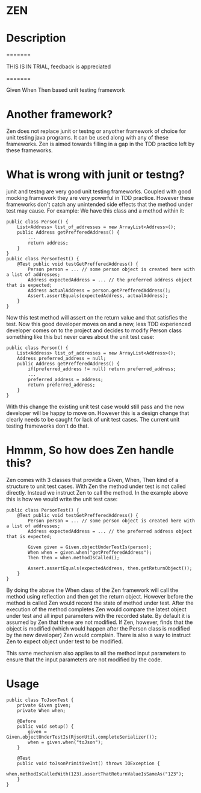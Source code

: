 ZEN 
===

Description
===========
=======

THIS IS IN TRIAL, feedback is appreciated

=======

Given When Then based unit testing framework

Another framework?
==================
Zen does not replace junit or testng or anyother framework of choice for unit testing java programs. It can be used along with any of these frameworks. Zen is aimed towards filling in a gap in the TDD practice left by these frameworks.

What is wrong with junit or testng?
===================================
junit and testng are very good unit testing frameworks. Coupled with good mocking framework they are very powerful in TDD practice. However these frameworks don't catch any unintended side effects that the method under test may cause. For example:
We have this class and a method within it:

	public class Person() {
		List<Address> list_of_addresses = new ArrayList<Address>();
		public Address getPrefferedAddress() { 
			...
			return address;
		}
	}
	public class PersonTest() {
		@Test public void testGetPrefferedAddress() {
			Person person = ... // some person object is created here with a list of addresses;
			Address expectedAddress = ... // the preferred address object that is expected;
			Address actualAddress = person.getPrefferedAddress();
			Assert.assertEquals(expectedAddress, actualAddress);
		}
	}


Now this test method will assert on the return value and that satisfies the test. Now this good developer moves on and a new, less TDD experienced developer comes on to the project and decides to modify Person class something like this but never cares about the unit test case:

	public class Person() {
		List<Address> list_of_addresses = new ArrayList<Address>();
		Address preferred_address = null;
		public Address getPrefferedAddress() { 
			if(preferred_address != null) return preferred_address;
			...
			preferred_address = address;
			return preferred_address;
		}
	}


With this change the existing unit test case would still pass and the new developer will be happy to move on. However this is a design change that clearly needs to be caught for lack of unit test cases. The current unit testing frameworks don't do that.

Hmmm, So how does Zen handle this?
==================================
Zen comes with 3 classes that provide a Given, When, Then kind of a structure to unit test cases. With Zen the method under test is not called directly. Instead we instruct Zen to call the method. In the example above this is how we would write the unit test case:

	public class PersonTest() {
		@Test public void testGetPrefferedAddress() {
			Person person = ... // some person object is created here with a list of addresses;
			Address expectedAddress = ... // the preferred address object that is expected;
		
			Given given = Given.objectUnderTestIs(person);
			When when = given.when("getPrefferedAddress");
			Then then = when.methodIsCalled();
		
			Assert.assertEquals(expectedAddress, then.getReturnObject());
		}
	}

By doing the above the When class of the Zen framework will call the method using reflection and then get the return object. However before the method is called Zen would record the state of method under test. After the execution of the method completes Zen would compare the latest object under test and all input parameters with the recorded state. By default it is assumed by Zen that these are not modified. If Zen, however, finds that the object is modified (which would happen after the Person class is modified by the new developer) Zen would complain. There is also a way to instruct Zen to expect object under test to be modified.

This same mechanism also applies to all the method input parameters to ensure that the input parameters are not modified by the code.

Usage
=====

    public class ToJsonTest {
		private Given given;
		private When when;

		@Before
		public void setup() {
			given = Given.objectUnderTestIs(RjsonUtil.completeSerializer());
			when = given.when("toJson");
		}

		@Test
		public void toJsonPrimitiveInt() throws IOException {
			when.methodIsCalledWith(123).assertThatReturnValueIsSameAs("123");
		}
    }
